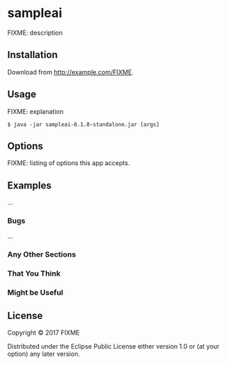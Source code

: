 # sampleai

FIXME: description

## Installation

Download from http://example.com/FIXME.

## Usage

FIXME: explanation

    $ java -jar sampleai-0.1.0-standalone.jar [args]

## Options

FIXME: listing of options this app accepts.

## Examples

...

### Bugs

...

### Any Other Sections
### That You Think
### Might be Useful

## License

Copyright © 2017 FIXME

Distributed under the Eclipse Public License either version 1.0 or (at
your option) any later version.

